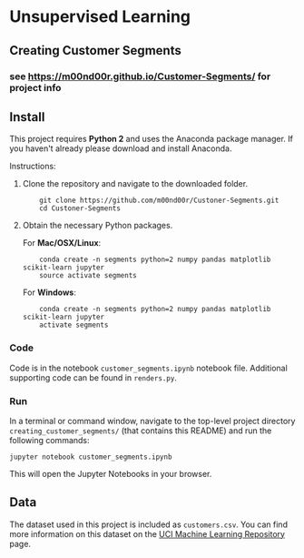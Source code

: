 # Unsupervised Learning
## Creating Customer Segments
### see https://m00nd00r.github.io/Customer-Segments/ for project info

## Install

This project requires **Python 2** and uses the Anaconda package manager.
If you haven't already please download and install Anaconda.

Instructions:
1. Clone the repository and navigate to the downloaded folder.
	
	```	
		git clone https://github.com/m00nd00r/Custoner-Segments.git
		cd Custoner-Segments
	```
    
2. Obtain the necessary Python packages.  
	
	For __Mac/OSX/Linux__:
	```
		conda create -n segments python=2 numpy pandas matplotlib scikit-learn jupyter
		source activate segments
	```

	For __Windows__:
	```
		conda create -n segments python=2 numpy pandas matplotlib scikit-learn jupyter
		activate segments
	```

### Code

Code is in the notebook `customer_segments.ipynb` notebook file. Additional supporting code can be found in `renders.py`.

### Run

In a terminal or command window, navigate to the top-level project directory `creating_customer_segments/` (that contains this README) and run the following commands:

```jupyter notebook customer_segments.ipynb```

This will open the Jupyter Notebooks in your browser.

## Data

The dataset used in this project is included as `customers.csv`. You can find more information on this dataset on the [UCI Machine Learning Repository](https://archive.ics.uci.edu/ml/datasets/Wholesale+customers) page.
